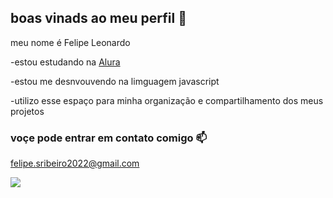 ## boas vinads ao meu perfil  👋

meu nome é Felipe Leonardo

-estou estudando na [Alura](https://www.Alura.com.br)

-estou me desnvouvendo na limguagem javascript

-utilizo esse espaço para minha organização e compartilhamento dos meus projetos

### voçe pode entrar em contato comigo 📫
felipe.sribeiro2022@gmail.com

![](https://tenor.com/pt-BR/view/cool-im-so-tom-cruise-gif-13209253)
